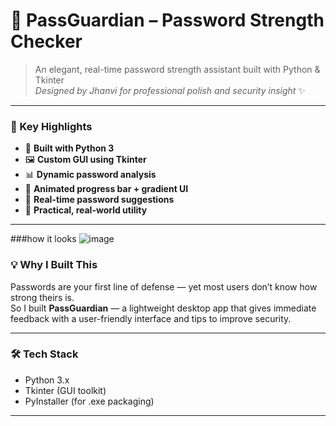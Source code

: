 
# 🔐 PassGuardian – Password Strength Checker

> An elegant, real-time password strength assistant built with Python & Tkinter  
> _Designed by Jhanvi for professional polish and security insight_ ✨

---

### 🚀 Key Highlights

- 🐍 **Built with Python 3**
- 🖼️ **Custom GUI using Tkinter**
- 📊 **Dynamic password analysis**
- 🎨 **Animated progress bar + gradient UI**
- 💬 **Real-time password suggestions**
- 🧠 **Practical, real-world utility**

---
###how it looks 
![image](https://github.com/user-attachments/assets/4f7e1cc2-de09-4c96-894f-63902cb3cc45)


### 💡 Why I Built This

Passwords are your first line of defense — yet most users don’t know how strong theirs is.  
So I built **PassGuardian** — a lightweight desktop app that gives immediate feedback with a user-friendly interface and tips to improve security.

---

### 🛠 Tech Stack

- Python 3.x
- Tkinter (GUI toolkit)
- PyInstaller (for .exe packaging)

---
